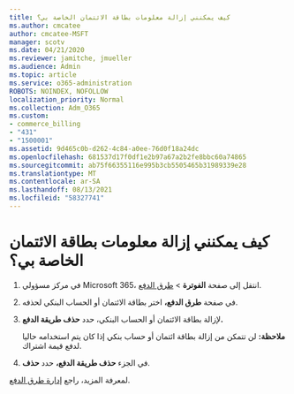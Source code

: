 ```yaml
---
title: كيف يمكنني إزالة معلومات بطاقة الائتمان الخاصة بي؟
ms.author: cmcatee
author: cmcatee-MSFT
manager: scotv
ms.date: 04/21/2020
ms.reviewer: jamitche, jmueller
ms.audience: Admin
ms.topic: article
ms.service: o365-administration
ROBOTS: NOINDEX, NOFOLLOW
localization_priority: Normal
ms.collection: Adm_O365
ms.custom:
- commerce_billing
- "431"
- "1500001"
ms.assetid: 9d465c0b-d262-4c84-a0ee-76d0f18a24dc
ms.openlocfilehash: 681537d17f0df1e2b97a67a2b2fe8bbc60a74865
ms.sourcegitcommit: ab75f66355116e995b3cb5505465b31989339e28
ms.translationtype: MT
ms.contentlocale: ar-SA
ms.lasthandoff: 08/13/2021
ms.locfileid: "58327741"
---
```

# <a name="how-do-i-remove-my-credit-card-information"></a>كيف يمكنني إزالة معلومات بطاقة الائتمان الخاصة بي؟

1. في مركز مسؤولي Microsoft 365، انتقل إلى صفحة **الفوترة** \> [طرق الدفع](https://go.microsoft.com/fwlink/p/?linkid=2018806).

2. في صفحة **طرق الدفع،** اختر بطاقة الائتمان أو الحساب البنكي لحذفه.

3. لإزالة بطاقة الائتمان أو الحساب البنكي، حدد **حذف طريقة الدفع.**

    **ملاحظة:** لن تتمكن من إزالة بطاقة ائتمان أو حساب بنكي إذا كان يتم استخدامه حاليا لدفع قيمة اشتراك.

4. في الجزء **حذف طريقة الدفع،** حدد **حذف**.

لمعرفة المزيد، راجع [إدارة طرق الدفع](https://docs.microsoft.com/microsoft-365/commerce/billing-and-payments/manage-payment-methods).